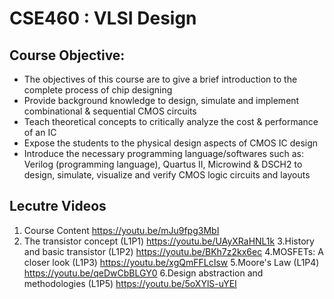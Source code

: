 # CSE460 : VLSI Design

## Course Objective:
- The objectives of this course are to give a brief introduction to the complete process of chip designing
- Provide background knowledge to design, simulate and implement combinational & sequential CMOS circuits
- Teach theoretical concepts to critically analyze the cost & performance of an IC
- Expose the students to the physical design aspects of CMOS IC design
- Introduce the necessary programming language/softwares such as: Verilog (programming language), Quartus II, Microwind & DSCH2 to design, simulate, visualize and verify CMOS logic circuits and layouts

## Lecutre Videos
1. Course Content
   https://youtu.be/mJu9fpg3MbI
2. The transistor concept (L1P1)
   https://youtu.be/UAyXRaHNL1k
3.History and basic transistor (L1P2)
   https://youtu.be/BKh7z2kx6ec
4.MOSFETs: A closer look (L1P3)
   https://youtu.be/xgQmFFLcIsw
5.Moore's Law (L1P4)
   https://youtu.be/qeDwCbBLGY0
6.Design abstraction and methodologies (L1P5)
   https://youtu.be/5oXYlS-uYEI
